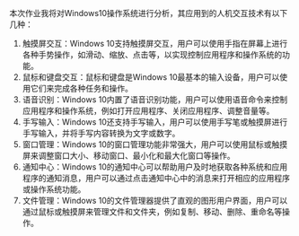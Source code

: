 本次作业我将对Windows10操作系统进行分析，其应用到的人机交互技术有以下几种：
1.  触摸屏交互：Windows 10支持触摸屏交互，用户可以使用手指在屏幕上进行各种手势操作，如滑动、缩放、点击等，以实现控制应用程序和操作系统的功能。
2.  鼠标和键盘交互：鼠标和键盘是Windows 10最基本的输入设备，用户可以使用它们来完成各种任务和操作。
3.  语音识别：Windows 10内置了语音识别功能，用户可以使用语音命令来控制应用程序和操作系统，例如打开应用程序、关闭应用程序、调整音量等。
4.  手写输入：Windows 10还支持手写输入，用户可以使用手写笔或触摸屏进行手写输入，并将手写内容转换为文字或数字。
5.  窗口管理：Windows 10的窗口管理功能非常强大，用户可以使用鼠标或触摸屏来调整窗口大小、移动窗口、最小化和最大化窗口等操作。
6.  通知中心：Windows 10的通知中心可以帮助用户及时地获取各种系统和应用程序的通知消息，用户可以通过点击通知中心中的消息来打开相应的应用程序或操作系统功能。
7.  文件管理：Windows 10的文件管理器提供了直观的图形用户界面，用户可以通过鼠标或触摸屏来管理文件和文件夹，例如复制、移动、删除、重命名等操作。